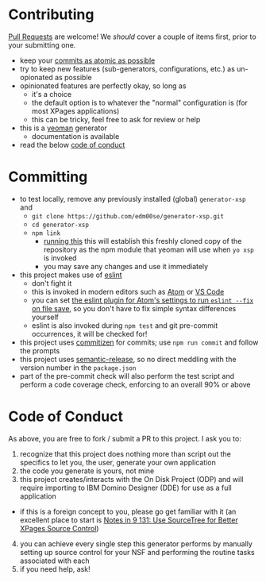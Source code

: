 # Contributing

[Pull Requests](https://github.com/edm00se/generator-xsp/compare) are welcome! We *should* cover a couple of items first, prior to your submitting one.

- keep your [commits as atomic as possible](https://en.wikipedia.org/wiki/Atomic_commit)
- try to keep new features (sub-generators, configurations, etc.) as un-opionated as possible
- opinionated features are perfectly okay, so long as
  - it's a choice
  - the default option is to whatever the "normal" configuration is (for most XPages applications)
  - this can be tricky, feel free to ask for review or help
- this is a [yeoman](http://yeoman.io/) generator
  - documentation is available
- read the below [code of conduct](#code-of-conduct)

# Committing

- to test locally, remove any previously installed (global) `generator-xsp` and
  - `git clone https://github.com/edm00se/generator-xsp.git`
  - `cd generator-xsp`
  - `npm link`
    - [running this](https://docs.npmjs.com/cli/link) this will establish this freshly cloned copy of the repository as the npm module that yeoman will use when `yo xsp` is invoked
    - you may save any changes and use it immediately
- this project makes use of [eslint](http://npm.im/eslint)
  - don't fight it
  - this is invoked in modern editors such as [Atom](https://atom.io) or [VS Code](https://code.visualstudio.com/)
  - you can set [the eslint plugin for Atom's settings to run `eslint --fix` on file save](https://twitter.com/codeheroics/status/752800318367338497), so you don't have to fix simple syntax differences yourself
  - eslint is also invoked during `npm test` and git pre-commit occurrences, it will be checked for!
- this project uses [commitizen](http://npm.im/commitizen) for commits; use `npm run commit` and follow the prompts
- this project uses [semantic-release](http://npm.im/semantic-release), so no direct meddling with the version number in the `package.json`
- part of the pre-commit check will also perform the test script and perform a code coverage check, enforcing to an overall 90% or above

# Code of Conduct

As above, you are free to fork / submit a PR to this project. I ask you to:

1. recognize that this project does nothing more than script out the specifics to let you, the user, generate your own application
2. the code you generate is yours, not mine
3. this project creates/interacts with the On Disk Project (ODP) and will require importing to IBM Domino Designer (DDE) for use as a full application
  - if this is a foreign concept to you, please go get familiar with it (an excellent place to start is [Notes in 9 131: Use SourceTree for Better XPages Source Control](http://www.notesin9.com/2013/11/12/notesin9-131-use-sourcetree-for-better-xpages-source-control/))
4. you can achieve every single step this generator performs by manually setting up source control for your NSF and performing the routine tasks associated with each
5. if you need help, ask!
